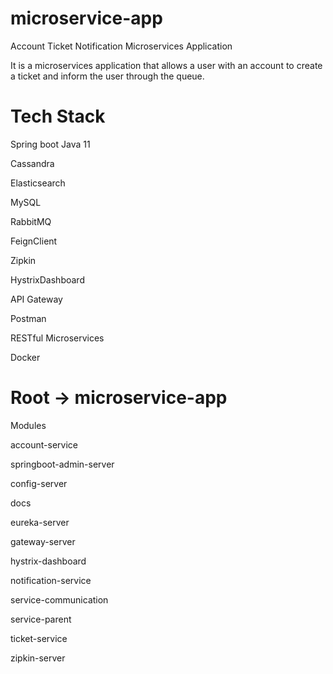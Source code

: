 # microservice-app
Account Ticket Notification Microservices Application

It is a microservices application that allows a user with an account to create a ticket and inform the user through the queue.

# Tech Stack                                                      
Spring boot 
 Java 11

 Cassandra 
 
 Elasticsearch

 MySQL

 RabbitMQ

 FeignClient

 Zipkin

 HystrixDashboard

 API Gateway
 
 Postman
 
 RESTful Microservices

 Docker

# Root -> microservice-app

Modules

 account-service
 
 springboot-admin-server
 
 config-server

 docs
 
 eureka-server

 gateway-server
 
 hystrix-dashboard

 notification-service
 
 service-communication

 service-parent

 ticket-service

 zipkin-server



